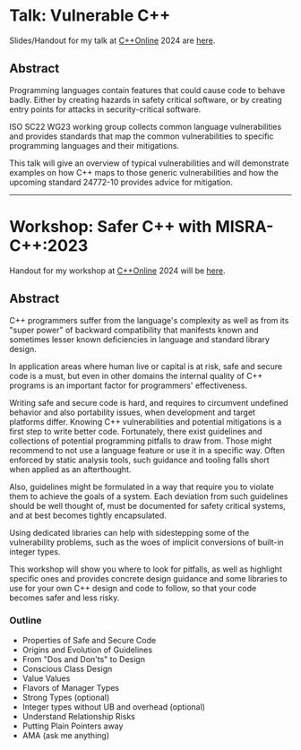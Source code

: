 # Talk: Vulnerable C++

Slides/Handout for my talk at [C++Online](https://cpponline.uk/) 2024 are [here](TalkVulnerableCpp_cpponline2024.pdf).

## Abstract

Programming languages contain features that could cause code to behave badly. Either by creating hazards in safety critical software, or by creating entry points for attacks in security-critical software.

ISO SC22 WG23 working group collects common language vulnerabilities and provides standards that map the common vulnerabilities to specific programming languages and their mitigations.

This talk will give an overview of typical vulnerabilities and will demonstrate examples on how C++ maps to those generic vulnerabilities and how the upcoming standard 24772-10 provides advice for mitigation.

<hr/>

# Workshop: Safer C++ with MISRA-C++:2023

Handout for my workshop at [C++Online](https://cpponline.uk/) 2024 will be [here](WorkshopSaferCppWithMISRA.pdf).


## Abstract

C++ programmers suffer from the language's complexity as well as from its "super power" of backward compatibility that manifests known and sometimes lesser known deficiencies in language and standard library design.

In application areas where human live or capital is at risk, safe and secure code is a must, but even in other domains the internal quality of C++ programs is an important factor for programmers' effectiveness.

Writing safe and secure code is hard, and requires to circumvent undefined behavior and also portability issues, when development and target platforms differ. Knowing C++ vulnerabilities and potential mitigations is a first step to write better code. Fortunately, there exist guidelines and collections of potential programming pitfalls to draw from. Those might recommend to not use a language feature or use it in a specific way. Often enforced by static analysis tools, such guidance and tooling falls short when applied as an afterthought.

Also, guidelines might be formulated in a way that require you to violate them to achieve the goals of a system. Each deviation from such guidelines should be well thought of, must be documented for safety critical systems, and at best becomes tightly encapsulated.

Using dedicated libraries can help with sidestepping some of the vulnerability problems, such as the woes of implicit conversions of built-in integer types.

This workshop will show you where to look for pitfalls, as well as highlight specific ones and provides concrete design guidance and some libraries to use for your own C++ design and code to follow, so that your code becomes safer and less risky.

### Outline

*  Properties of Safe and Secure Code
*  Origins and Evolution of Guidelines
*  From "Dos and Don'ts" to Design
*  Conscious Class Design
*  Value Values
*  Flavors of Manager Types
*  Strong Types (optional)
*  Integer types without UB and overhead (optional)
*  Understand Relationship Risks
*  Putting Plain Pointers away
*  AMA (ask me anything)
